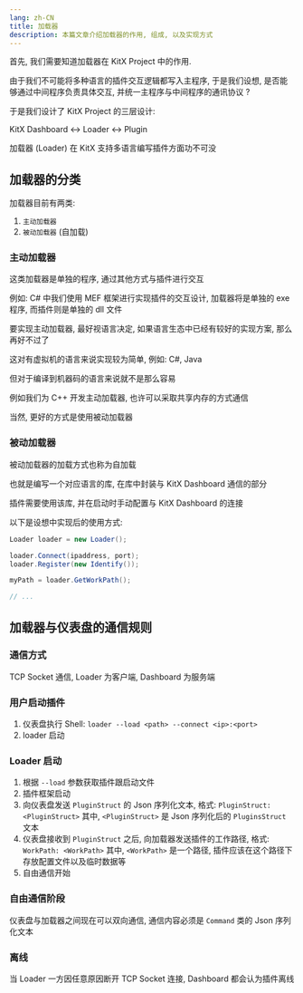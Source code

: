 ```yaml
---
lang: zh-CN
title: 加载器
description: 本篇文章介绍加载器的作用, 组成, 以及实现方式
---
```


首先, 我们需要知道加载器在 KitX Project 中的作用.

由于我们不可能将多种语言的插件交互逻辑都写入主程序, 于是我们设想, 是否能够通过中间程序负责具体交互, 并统一主程序与中间程序的通讯协议 ?

于是我们设计了 KitX Project 的三层设计:

KitX Dashboard <-> Loader <-> Plugin

加载器 (Loader) 在 KitX 支持多语言编写插件方面功不可没

## 加载器的分类

加载器目前有两类:

1. `主动加载器`
2. `被动加载器` (自加载)

### 主动加载器

这类加载器是单独的程序, 通过其他方式与插件进行交互

例如: C# 中我们使用 MEF 框架进行实现插件的交互设计, 加载器将是单独的 exe 程序, 而插件则是单独的 dll 文件

要实现主动加载器, 最好视语言决定, 如果语言生态中已经有较好的实现方案, 那么再好不过了

这对有虚拟机的语言来说实现较为简单, 例如: C#, Java

但对于编译到机器码的语言来说就不是那么容易

例如我们为 C++ 开发主动加载器, 也许可以采取共享内存的方式通信

当然, 更好的方式是使用被动加载器

### 被动加载器

被动加载器的加载方式也称为自加载

也就是编写一个对应语言的库, 在库中封装与 KitX Dashboard 通信的部分

插件需要使用该库, 并在启动时手动配置与 KitX Dashboard 的连接

以下是设想中实现后的使用方式:

```java
Loader loader = new Loader();

loader.Connect(ipaddress, port);
loader.Register(new Identify());

myPath = loader.GetWorkPath();

// ...
```

## 加载器与仪表盘的通信规则

### 通信方式

TCP Socket 通信, Loader 为客户端, Dashboard 为服务端

### 用户启动插件

1. 仪表盘执行 Shell: `loader --load <path> --connect <ip>:<port>`
2. loader 启动

### Loader 启动

1. 根据 `--load` 参数获取插件跟启动文件
2. 插件框架启动
3. 向仪表盘发送 `PluginStruct` 的 Json 序列化文本, 格式: `PluginStruct: <PluginStruct>`
   其中, `<PluginStruct>` 是 Json 序列化后的 `PluginsStruct` 文本
4. 仪表盘接收到 `PluginStruct` 之后, 向加载器发送插件的工作路径, 格式: `WorkPath: <WorkPath>`
   其中, `<WorkPath>` 是一个路径, 插件应该在这个路径下存放配置文件以及临时数据等
5. 自由通信开始

### 自由通信阶段

仪表盘与加载器之间现在可以双向通信, 通信内容必须是 `Command` 类的 Json 序列化文本

### 离线

当 Loader 一方因任意原因断开 TCP Socket 连接, Dashboard 都会认为插件离线

